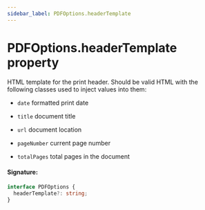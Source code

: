 ```yaml
---
sidebar_label: PDFOptions.headerTemplate
---
```


# PDFOptions.headerTemplate property

HTML template for the print header. Should be valid HTML with the following classes used to inject values into them:

- `date` formatted print date

- `title` document title

- `url` document location

- `pageNumber` current page number

- `totalPages` total pages in the document

#### Signature:

```typescript
interface PDFOptions {
  headerTemplate?: string;
}
```
